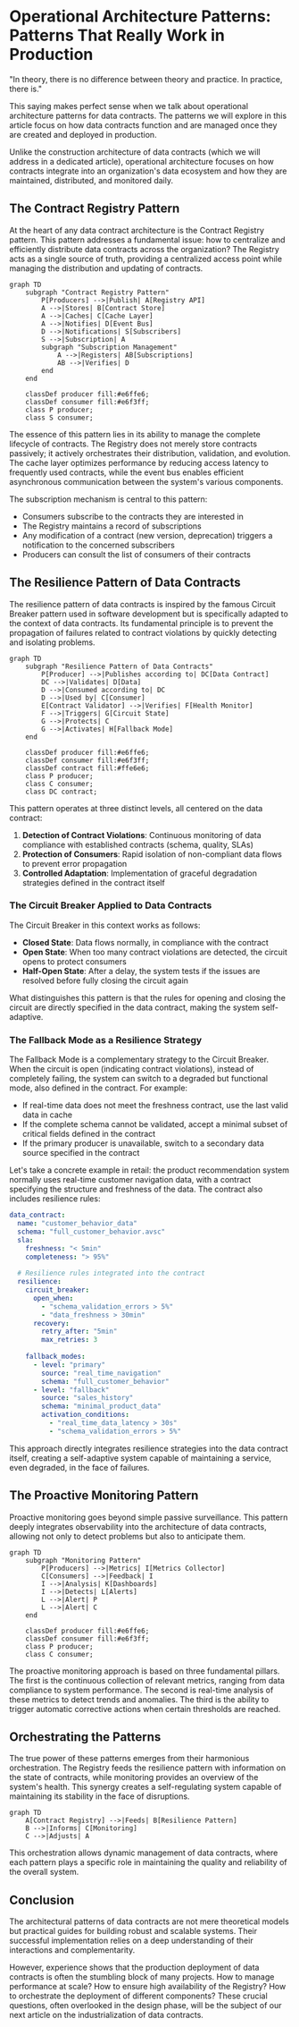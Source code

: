 # Operational Architecture Patterns: Patterns That Really Work in Production

"In theory, there is no difference between theory and practice. In practice, there is." 

This saying makes perfect sense when we talk about operational architecture patterns for data contracts. The patterns we will explore in this article focus on how data contracts function and are managed once they are created and deployed in production.

Unlike the construction architecture of data contracts (which we will address in a dedicated article), operational architecture focuses on how contracts integrate into an organization's data ecosystem and how they are maintained, distributed, and monitored daily.

## The Contract Registry Pattern

At the heart of any data contract architecture is the Contract Registry pattern. This pattern addresses a fundamental issue: how to centralize and efficiently distribute data contracts across the organization? The Registry acts as a single source of truth, providing a centralized access point while managing the distribution and updating of contracts.

```mermaid
graph TD
    subgraph "Contract Registry Pattern"
        P[Producers] -->|Publish| A[Registry API]
        A -->|Stores| B[Contract Store]
        A -->|Caches| C[Cache Layer]
        A -->|Notifies| D[Event Bus]
        D -->|Notifications| S[Subscribers]
        S -->|Subscription| A
        subgraph "Subscription Management"
            A -->|Registers| AB[Subscriptions]
            AB -->|Verifies| D
        end
    end

    classDef producer fill:#e6ffe6;
    classDef consumer fill:#e6f3ff;
    class P producer;
    class S consumer;
```

The essence of this pattern lies in its ability to manage the complete lifecycle of contracts. The Registry does not merely store contracts passively; it actively orchestrates their distribution, validation, and evolution. The cache layer optimizes performance by reducing access latency to frequently used contracts, while the event bus enables efficient asynchronous communication between the system's various components.

The subscription mechanism is central to this pattern:
- Consumers subscribe to the contracts they are interested in
- The Registry maintains a record of subscriptions
- Any modification of a contract (new version, deprecation) triggers a notification to the concerned subscribers
- Producers can consult the list of consumers of their contracts

## The Resilience Pattern of Data Contracts

The resilience pattern of data contracts is inspired by the famous Circuit Breaker pattern used in software development but is specifically adapted to the context of data contracts. Its fundamental principle is to prevent the propagation of failures related to contract violations by quickly detecting and isolating problems.

```mermaid
graph TD
    subgraph "Resilience Pattern of Data Contracts"
        P[Producer] -->|Publishes according to| DC[Data Contract]
        DC -->|Validates| D[Data]
        D -->|Consumed according to| DC
        D -->|Used by| C[Consumer]
        E[Contract Validator] -->|Verifies| F[Health Monitor]
        F -->|Triggers| G[Circuit State]
        G -->|Protects| C
        G -->|Activates| H[Fallback Mode]
    end

    classDef producer fill:#e6ffe6;
    classDef consumer fill:#e6f3ff;
    classDef contract fill:#ffe6e6;
    class P producer;
    class C consumer;
    class DC contract;
```

This pattern operates at three distinct levels, all centered on the data contract:

1. **Detection of Contract Violations**: Continuous monitoring of data compliance with established contracts (schema, quality, SLAs)
2. **Protection of Consumers**: Rapid isolation of non-compliant data flows to prevent error propagation
3. **Controlled Adaptation**: Implementation of graceful degradation strategies defined in the contract itself

### The Circuit Breaker Applied to Data Contracts

The Circuit Breaker in this context works as follows:
- **Closed State**: Data flows normally, in compliance with the contract
- **Open State**: When too many contract violations are detected, the circuit opens to protect consumers
- **Half-Open State**: After a delay, the system tests if the issues are resolved before fully closing the circuit again

What distinguishes this pattern is that the rules for opening and closing the circuit are directly specified in the data contract, making the system self-adaptive.

### The Fallback Mode as a Resilience Strategy

The Fallback Mode is a complementary strategy to the Circuit Breaker. When the circuit is open (indicating contract violations), instead of completely failing, the system can switch to a degraded but functional mode, also defined in the contract. For example:

- If real-time data does not meet the freshness contract, use the last valid data in cache
- If the complete schema cannot be validated, accept a minimal subset of critical fields defined in the contract
- If the primary producer is unavailable, switch to a secondary data source specified in the contract

Let's take a concrete example in retail: the product recommendation system normally uses real-time customer navigation data, with a contract specifying the structure and freshness of the data. The contract also includes resilience rules:

```yaml
data_contract:
  name: "customer_behavior_data"
  schema: "full_customer_behavior.avsc"
  sla:
    freshness: "< 5min"
    completeness: "> 95%"
  
  # Resilience rules integrated into the contract
  resilience:
    circuit_breaker:
      open_when:
        - "schema_validation_errors > 5%"
        - "data_freshness > 30min"
      recovery:
        retry_after: "5min"
        max_retries: 3
    
    fallback_modes:
      - level: "primary"
        source: "real_time_navigation"
        schema: "full_customer_behavior"
      - level: "fallback"
        source: "sales_history"
        schema: "minimal_product_data"
        activation_conditions:
          - "real_time_data_latency > 30s"
          - "schema_validation_errors > 5%"
```

This approach directly integrates resilience strategies into the data contract itself, creating a self-adaptive system capable of maintaining a service, even degraded, in the face of failures.

## The Proactive Monitoring Pattern

Proactive monitoring goes beyond simple passive surveillance. This pattern deeply integrates observability into the architecture of data contracts, allowing not only to detect problems but also to anticipate them.

```mermaid
graph TD
    subgraph "Monitoring Pattern"
        P[Producers] -->|Metrics| I[Metrics Collector]
        C[Consumers] -->|Feedback| I
        I -->|Analysis| K[Dashboards]
        I -->|Detects| L[Alerts]
        L -->|Alert| P
        L -->|Alert| C
    end

    classDef producer fill:#e6ffe6;
    classDef consumer fill:#e6f3ff;
    class P producer;
    class C consumer;
```

The proactive monitoring approach is based on three fundamental pillars. The first is the continuous collection of relevant metrics, ranging from data compliance to system performance. The second is real-time analysis of these metrics to detect trends and anomalies. The third is the ability to trigger automatic corrective actions when certain thresholds are reached.

## Orchestrating the Patterns

The true power of these patterns emerges from their harmonious orchestration. The Registry feeds the resilience pattern with information on the state of contracts, while monitoring provides an overview of the system's health. This synergy creates a self-regulating system capable of maintaining its stability in the face of disruptions.

```mermaid
graph TD
    A[Contract Registry] -->|Feeds| B[Resilience Pattern]
    B -->|Informs| C[Monitoring]
    C -->|Adjusts| A
```

This orchestration allows dynamic management of data contracts, where each pattern plays a specific role in maintaining the quality and reliability of the overall system.

## Conclusion

The architectural patterns of data contracts are not mere theoretical models but practical guides for building robust and scalable systems. Their successful implementation relies on a deep understanding of their interactions and complementarity.

However, experience shows that the production deployment of data contracts is often the stumbling block of many projects. How to manage performance at scale? How to ensure high availability of the Registry? How to orchestrate the deployment of different components? These crucial questions, often overlooked in the design phase, will be the subject of our next article on the industrialization of data contracts. 